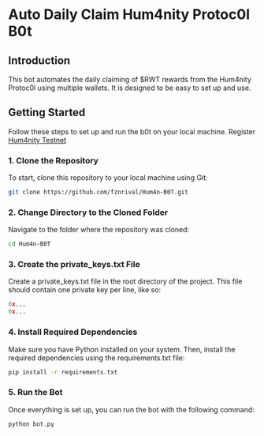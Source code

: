 # Auto Daily Claim Hum4nity Protoc0l B0t

## Introduction
This bot automates the daily claiming of $RWT rewards from the Hum4nity Protoc0l using multiple wallets. It is designed to be easy to set up and use.

## Getting Started

Follow these steps to set up and run the b0t on your local machine.
Register [Hum4nity Testnet](http://testnet.humanity.org/login?ref=rival15)

### 1. Clone the Repository

To start, clone this repository to your local machine using Git:

```bash
git clone https://github.com/fznrival/Hum4n-B0T.git
```

### 2. Change Directory to the Cloned Folder

Navigate to the folder where the repository was cloned:

```bash
cd Hum4n-B0T
```

### 3. Create the private_keys.txt File
Create a private_keys.txt file in the root directory of the project. This file should contain one private key per line, like so:

```python
0x...
0x...
```

### 4. Install Required Dependencies
Make sure you have Python installed on your system. Then, install the required dependencies using the requirements.txt file:

```bash
pip install -r requirements.txt
```

### 5. Run the Bot
Once everything is set up, you can run the bot with the following command:

```bash
python bot.py
```
